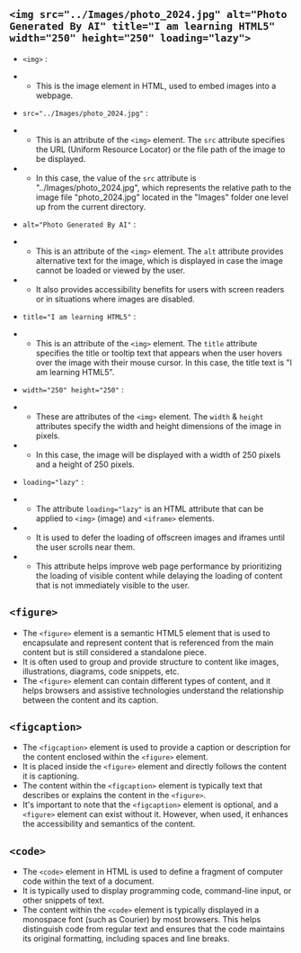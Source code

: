 ## `<img src="../Images/photo_2024.jpg" alt="Photo Generated By AI" title="I am learning HTML5" width="250" height="250" loading="lazy">`

 * `<img>` :
 * * This is the image element in HTML, used to embed images into a webpage.

 * `src="../Images/photo_2024.jpg"` :
 * *  This is an attribute of the `<img>` element. The `src` attribute specifies the URL (Uniform Resource Locator) or the file path of the image to be displayed.
 * * In this case, the value of the `src` attribute is "../Images/photo_2024.jpg", which represents the relative path to the image file "photo_2024.jpg" located in the "Images" folder one level up from the current directory.

 * `alt="Photo Generated By AI"` :
 * * This is an attribute of the `<img>` element. The `alt` attribute provides alternative text for the image, which is displayed in case the image cannot be loaded or viewed by the user.
 * * It also provides accessibility benefits for users with screen readers or in situations where images are disabled.

 * `title="I am learning HTML5"` :
 * * This is an attribute of the `<img>` element. The `title` attribute specifies the title or tooltip text that appears when the user hovers over the image with their mouse cursor. In this case, the title text is "I am learning HTML5".

 * `width="250" height="250"` :
 * * These are attributes of the `<img>` element. The `width` & `height` attributes specify the width and height dimensions of the image in pixels.
 * * In this case, the image will be displayed with a width of 250 pixels and a height of 250 pixels.

 * `loading="lazy"` :
 * * The attribute `loading="lazy"` is an HTML attribute that can be applied to `<img>` (image) and `<iframe>` elements.
 * * It is used to defer the loading of offscreen images and iframes until the user scrolls near them.
 * * This attribute helps improve web page performance by prioritizing the loading of visible content while delaying the loading of content that is not immediately visible to the user.


## `<figure>`

 * The `<figure>` element is a semantic HTML5 element that is used to encapsulate and represent content that is referenced from the main content but is still considered a standalone piece.
 * It is often used to group and provide structure to content like images, illustrations, diagrams, code snippets, etc.
 * The `<figure>` element can contain different types of content, and it helps browsers and assistive technologies understand the relationship between the content and its caption.


## `<figcaption>`

 * The `<figcaption>` element is used to provide a caption or description for the content enclosed within the `<figure>` element.
 * It is placed inside the `<figure>` element and directly follows the content it is captioning.
 * The content within the `<figcaption>` element is typically text that describes or explains the content in the `<figure>`.
 * It's important to note that the `<figcaption>` element is optional, and a `<figure>` element can exist without it. However, when used, it enhances the accessibility and semantics of the content.


## `<code>`

 * The `<code>` element in HTML is used to define a fragment of computer code within the text of a document. 
 * It is typically used to display programming code, command-line input, or other snippets of text.
 * The content within the `<code>` element is typically displayed in a monospace font (such as Courier) by most browsers. This helps distinguish code from regular text and ensures that the code maintains its original formatting, including spaces and line breaks.